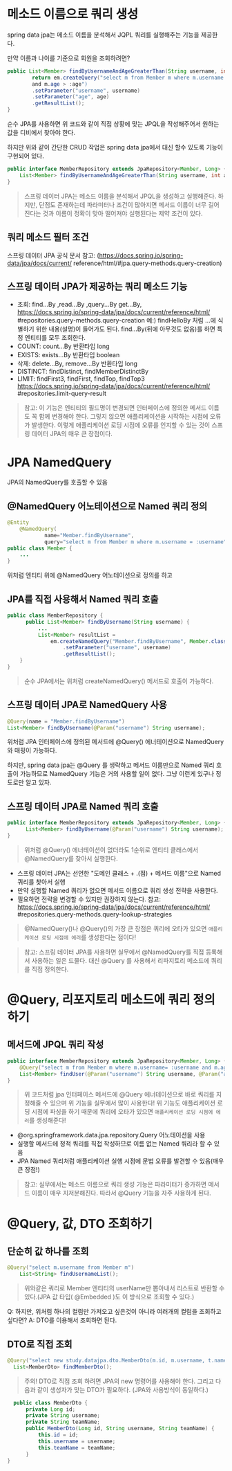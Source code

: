 # 메소드 이름으로 쿼리 생성

spring data jpa는 메소드 이름을 분석해서 JQPL 쿼리를 실행해주는 기능을 제공한다.

만약 이름과 나이를 기준으로 회원을 조회하려면?

```java
public List<Member> findByUsernameAndAgeGreaterThan(String username, int age) {
        return em.createQuery("select m from Member m where m.username = :username
        and m.age > :age")
        .setParameter("username", username)
        .setParameter("age", age)
        .getResultList();
}
```

순수 JPA를 사용하면 위 코드와 같이 직접 상황에 맞는 JPQL을 작성해주어서 원하는 값을 디비에서 찾아야 한다.

하지만 위와 같이 간단한 CRUD 작업은 spring data jpa에서 대신 할수 있도록 기능이 구현되어 있다.

```java
public interface MemberRepository extends JpaRepository<Member, Long> {
    List<Member> findByUsernameAndAgeGreaterThan(String username, int age);
}
```

> 스프링 데이터 JPA는 메소드 이름을 분석해서 JPQL을 생성하고 실행해준다.
> 하지만, 단점도 존재하는데 파라미터나 조건이 많아지면 메서드 이름이 너무 길어진다는 것과
> 이름이 정확이 맞아 떨어져야 실행된다는 제약 조건이 있다.

## 쿼리 메소드 필터 조건

스프링 데이터 JPA 공식 문서 참고: (https://docs.spring.io/spring-data/jpa/docs/current/ reference/html/#jpa.query-methods.query-creation)

## 스프링 데이터 JPA가 제공하는 쿼리 메소드 기능

* 조회: find...By ,read...By ,query...By get...By,
    https://docs.spring.io/spring-data/jpa/docs/current/reference/html/ #repositories.query-methods.query-creation
    예:) findHelloBy 처럼 ...에 식별하기 위한 내용(설명)이 들어가도 된다.
    find...By(뒤에 아무것도 없음)를 하면 특정 엔티티를 모두 조회한다.
* COUNT: count...By 반환타입 long
* EXISTS: exists...By 반환타입 boolean
* 삭제: delete...By, remove...By 반환타입 long 
* DISTINCT: findDistinct, findMemberDistinctBy 
* LIMIT: findFirst3, findFirst, findTop, findTop3
    https://docs.spring.io/spring-data/jpa/docs/current/reference/html/ #repositories.limit-query-result

> 참고: 이 기능은 엔티티의 필드명이 변경되면 인터페이스에 정의한 메서드 이름도 꼭 함께 변경해야 한다. 그렇지 않으면 애플리케이션을 시작하는 시점에 오류가 발생한다.
> 이렇게 애플리케이션 로딩 시점에 오류를 인지할 수 있는 것이 스프링 데이터 JPA의 매우 큰 장점이다.

# JPA NamedQuery

JPA의 NamedQuery를 호출할 수 있음

## @NamedQuery 어노테이션으로 Named 쿼리 정의

```java
@Entity
    @NamedQuery(
            name="Member.findByUsername",
            query="select m from Member m where m.username = :username")
public class Member {
    ...
}
```

위처럼 엔티티 위에 @NamedQuery 어노테이션으로 정의를 하고

## JPA를 직접 사용해서 Named 쿼리 호출

```java
public class MemberRepository {
      public List<Member> findByUsername(String username) {
          ...
          List<Member> resultList =
              em.createNamedQuery("Member.findByUsername", Member.class)
                  .setParameter("username", username)
                  .getResultList();
    } 
}
```

>순수 JPA에서는 위처럼 createNamedQuery() 메서드로 호출이 가능하다.

## 스프링 데이터 JPA로 NamedQuery 사용

```java
@Query(name = "Member.findByUsername")
List<Member> findByUsername(@Param("username") String username);
```
위처럼 JPA 인터페이스에 정의된 메서드에 @Query() 에너테이션으로 NamedQuery와 매핑이 가능하다.

하지만, spring data jpa는 @Query 를 생략하고 메서드 이름만으로 Named 쿼리 호출이 가능하므로 NamedQuery 기능은 거의 사용할 일이 없다.
그냥 이런게 있구나 정도로만 알고 있자.

## 스프링 데이터 JPA로 Named 쿼리 호출

```java
public interface MemberRepository extends JpaRepository<Member, Long> {
      List<Member> findByUsername(@Param("username") String username);
}
```

> 위처럼 @Query() 에너테이션이 없더라도 1순위로 엔티티 클래스에서 @NamedQuery를 찾아서 실행한다.

* 스프링 데이터 JPA는 선언한 "도메인 클래스 + .(점) + 메서드 이름"으로 Named 쿼리를 찾아서 실행
* 만약 실행할 Named 쿼리가 없으면 메서드 이름으로 쿼리 생성 전략을 사용한다.
* 필요하면 전략을 변경할 수 있지만 권장하지 않는다.
참고: https://docs.spring.io/spring-data/jpa/docs/current/reference/html/ #repositories.query-methods.query-lookup-strategies

> @NamedQuery()나 @Query()의 가장 큰 장점은 쿼리에 오타가 있으면 `애플리케이션 로딩 시점에 에러`를 생성한다는 점이다!

> 참고: 스프링 데이터 JPA를 사용하면 실무에서 @NamedQuery를 직접 등록해서 사용하는 일은 드물다. 대신 @Query 를 사용해서 리파지토리 메소드에 쿼리를 직접 정의한다.

# @Query, 리포지토리 메소드에 쿼리 정의하기

## 메서드에 JPQL 쿼리 작성

```java
public interface MemberRepository extends JpaRepository<Member, Long> {
    @Query("select m from Member m where m.username= :username and m.age = :age")
    List<Member> findUser(@Param("username") String username, @Param("age") int age);
}
```

> 위 코드처럼 jpa 인터페이스 메서드에 @Query 에너테이션으로 바로 쿼리를 지정해줄 수 있으며 위 기능을 실무에서 많이 사용한다!
> 위 기능도 애플리케이션 로딩 시점에 파싱을 하기 때문에 쿼리에 오타가 있으면 `애플리케이션 로딩 시점에 에러`를 생성해준다!

* @org.springframework.data.jpa.repository.Query 어노테이션을 사용
* 실행할 메서드에 정적 쿼리를 직접 작성하므로 이름 없는 Named 쿼리라 할 수 있음
* JPA Named 쿼리처럼 애플리케이션 실행 시점에 문법 오류를 발견할 수 있음(매우 큰 장점!)

> 참고: 실무에서는 메소드 이름으로 쿼리 생성 기능은 파라미터가 증가하면 메서드 이름이 매우 지저분해진다. 따라서 @Query 기능을 자주 사용하게 된다.

# @Query, 값, DTO 조회하기

## 단순히 값 하나를 조회

```java
@Query("select m.username from Member m")
    List<String> findUsernameList();
```

> 위와같은 쿼리로 Member 엔티티의 userName만 뽑아내서 리스트로 반환할 수 있다.(JPA 값 타입( @Embedded )도 이 방식으로 조회할 수 있다.)

Q: 하지만, 위처럼 하나의 컬럼만 가져오고 싶은것이 아니라 여러개의 컬럼을 조회하고 싶다면?
A: DTO를 이용해서 조회하면 된다.

## DTO로 직접 조회

```java
@Query("select new study.datajpa.dto.MemberDto(m.id, m.username, t.name) from Member m join m.team t")
  List<MemberDto> findMemberDto();
```
> 주의! DTO로 직접 조회 하려면 JPA의 new 명령어를 사용해야 한다. 그리고 다음과 같이 생성자가 맞는 DTO가 필요하다. (JPA와 사용방식이 동일하다.)

```java
  public class MemberDto {
      private Long id;
      private String username;
      private String teamName;
      public MemberDto(Long id, String username, String teamName) {
          this.id = id;
          this.username = username;
          this.teamName = teamName;
      }
}
```

